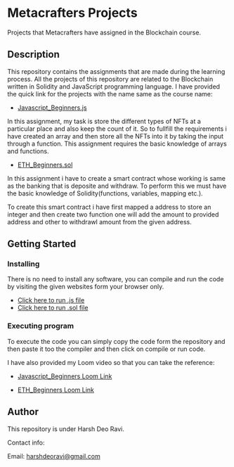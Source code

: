 
# Metacrafters Projects
Projects that Metacrafters have assigned in the Blockchain course. 
## Description

This repository contains the assignments that are made during the learning process. All the projects of this repository are related to the Blockchain written in Solidity and JavaScript programming language. I have provided the quick link for the projects with the name same as the course name:

* [Javascript_Beginners.js](https://github.com/21bcs10985/Matacrafts/blob/main/NFTs.js)

In this assignment, my task is store the different types of NFTs at a particular place and also keep the count of it. So to fullfill the requirements i have created an array and then store all the NFTs into it by taking the input through a function. 
This assignment requires the basic knowledge of arrays and functions. 



* [ETH_Beginners.sol](https://github.com/21bcs10985/Matacrafts/blob/main/ETH_Proof.sol)

In this assignment i have to create a smart contract whose working is same as the banking that is deposite and withdraw. To perform this we must have the basic knowledge of Solidity(functions, variables, mapping etc.). 

To create this smart contract i have first mapped a address to store an integer and then create two function one will add the amount to provided address and other to withdrawl amount from the given address.   
## Getting Started
### Installing
There is no need to install any software, you can compile and run the code by visiting the given websites form your browser only.
* [Click here to run .js file](https://gitpod.io/workspaces/)
* [Click here to run .sol file](https://remix.ethereum.org/)

### Executing program
To execute the code you can simply copy the code form the repository and then paste it too the compiler and then click on compile or run code.

I have also provided my Loom video so that you can take the reference:
* [Javascript_Beginners Loom Link](https://www.loom.com/share/3adecb98876546f3926835d34a57ba4c?sid=fd6a6f04-3c30-4d37-9d1a-6e8ce74ad2bc)

* [ETH_Beginners Loom Link](https://www.loom.com/share/460bd845c968440cae0bd4b77f3ac448?sid=1b132223-9f17-4469-b577-aa924e1543df)

 

## Author
This repository is under Harsh Deo Ravi.

Contact info:

Email: harshdeoravi@gmail.com